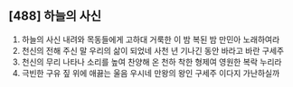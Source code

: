 ## [488] 하늘의 사신

1) 하늘의 사신 내려와 목동들에게 고하대 거룩한 이 밤 복된 밤 만민아 노래하여라
2) 천신의 전해 주신 말 우리의 삶이 되었네 사천 년 기나긴 동안 바라고 바란 구세주
3) 천신의 무리 나타나 소리를 높여 찬양해 온 천하 착한 형제여 영원한 복락 누리라
4) 극빈한 구유 짚 위에 애끓는 울음 우시네 만왕의 왕인 구세주 이다지 가난하실까

